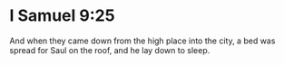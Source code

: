 # I Samuel 9:25

And when they came down from the high place into the city, a bed was spread for Saul on the roof, and he lay down to sleep.
